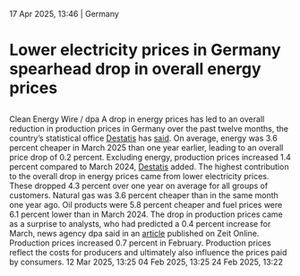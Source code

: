 17 Apr 2025, 13:46
| 
Germany
# Lower electricity prices in Germany spearhead drop in overall energy prices
## 
Clean Energy Wire / dpa
A drop in energy prices has led to an overall reduction in production prices in Germany over the past twelve months, the country’s statistical office [Destatis](https://www.cleanenergywire.org/experts/destatis) has [said](https://www.destatis.de/DE/Presse/Pressemitteilungen/2025/04/PD25_149_61241.html). On average, energy was 3.6 percent cheaper in March 2025 than one year earlier, leading to an overall price drop of 0.2 percent. Excluding energy, production prices increased 1.4 percent compared to March 2024, [Destatis](https://www.cleanenergywire.org/experts/destatis) added.
The highest contribution to the overall drop in energy prices came from lower electricity prices. These dropped 4.3 percent over one year on average for all groups of customers. Natural gas was 3.6 percent cheaper than in the same month one year ago. Oil products were 5.8 percent cheaper and fuel prices were 6.1 percent lower than in March 2024.
The drop in production prices came as a surprise to analysts, who had predicted a 0.4 percent increase for March, news agency dpa said in an [article](https://www.zeit.de/wirtschaft/2025-04/energiekosten-erzeugerpreise-deutschland-strom) published on Zeit Online. Production prices increased 0.7 percent in February. Production prices reflect the costs for producers and ultimately also influence the prices paid by consumers.
12 Mar 2025, 13:25
04 Feb 2025, 13:25
24 Feb 2025, 13:22